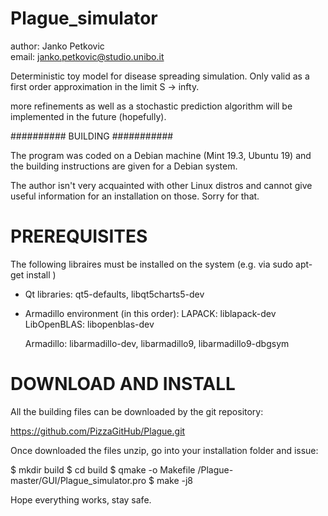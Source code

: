 
#  Plague_simulator			 
author: Janko Petkovic		 
email: janko.petkovic@studio.unibo.it 



Deterministic toy model for disease spreading simulation.
Only valid as a first order approximation in the limit S -> infty.

more refinements as well as a stochastic prediction algorithm will be
implemented in the future (hopefully).


##########  BUILDING  ###########

The program was coded on a Debian machine (Mint 19.3, Ubuntu 19) and 
the building instructions are given for a Debian system.

The author isn't very acquainted with other Linux distros and cannot
give useful information for an installation on those. Sorry for that.



# PREREQUISITES
The following libraires must be installed on the system
(e.g. via sudo apt-get install )

- Qt libraries:	qt5-defaults, libqt5charts5-dev

- Armadillo environment (in this order):
	LAPACK: liblapack-dev
	LibOpenBLAS: libopenblas-dev

	Armadillo: libarmadillo-dev, libarmadillo9, libarmadillo9-dbgsym



# DOWNLOAD AND INSTALL
All the building files can be downloaded by the git repository:

https://github.com/PizzaGitHub/Plague.git

Once downloaded the files unzip, go into your installation folder and issue:

$ mkdir build
$ cd build
$ qmake -o Makefile <path>/Plague-master/GUI/Plague_simulator.pro
$ make -j8


Hope everything works, stay safe.

